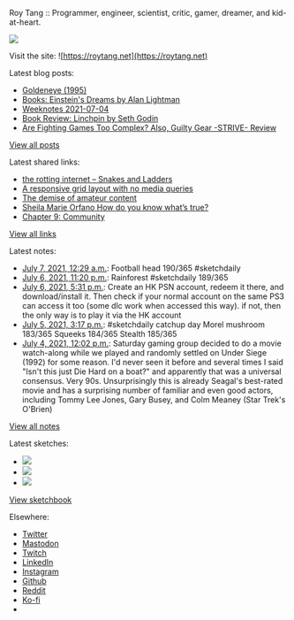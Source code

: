 Roy Tang :: Programmer, engineer, scientist, critic, gamer, dreamer, and kid-at-heart.

![](https://roytang.net/static/img/profile.jpg)

Visit the site: ![https://roytang.net](https://roytang.net)

Latest blog posts:

- [Goldeneye (1995)](https://roytang.net/2021/07/goldeneye/)
- [Books: Einstein&#x27;s Dreams by Alan Lightman](https://roytang.net/2021/07/einsteins-dreams/)
- [Weeknotes 2021-07-04](https://roytang.net/2021/07/weeknotes-2021-07-04/)
- [Book Review: Linchpin by Seth Godin](https://roytang.net/2021/06/linchpin/)
- [Are Fighting Games Too Complex? Also, Guilty Gear -STRIVE- Review](https://roytang.net/2021/06/fg-complex-ggs/)

[View all posts](https://roytang.net/blog)

Latest shared links:

- [the rotting internet – Snakes and Ladders](https://roytang.net/2021/07/the-rotting-internet-snakes-and-ladders/)
- [A responsive grid layout with no media queries](https://roytang.net/2021/06/a-responsive-grid-layout-with-no-media-queries/)
- [The demise of amateur content](https://roytang.net/2021/06/the-demise-of-amateur-content5-min-well-spent/)
- [Sheila Marie Orfano How do you know what’s true?](https://roytang.net/2021/06/sheila-marie-orfano-how-do-you-know-whats-true/)
- [Chapter 9: Community](https://roytang.net/2021/06/chapter-9-community/)

[View all links](https://roytang.net/links)

Latest notes:

- [July 7, 2021, 12:29 a.m.](https://roytang.net/2021/07/1412448553809551361/): Football head 190/365 #sketchdaily
- [July 6, 2021, 11:20 p.m.](https://roytang.net/2021/07/1412431336250380288/): Rainforest #sketchdaily 189/365
- [July 6, 2021, 5:31 p.m.](https://roytang.net/2021/07/h47y9vv/): Create an HK PSN account, redeem it there, and download/install it. Then check if your normal account on the same PS3 can access it too (some dlc work when accessed this way). if not, then the only way is to play it via the HK account
- [July 5, 2021, 3:17 p.m.](https://roytang.net/2021/07/1411947275169910786/): #sketchdaily catchup day Morel mushroom 183/365 Squeeks 184/365 Stealth 185/365
- [July 4, 2021, 12:02 p.m.](https://roytang.net/2021/07/cb5279cfdbc686e55eef33bd58e8aaeb/): Saturday gaming group decided to do a movie watch-along while we played and randomly settled on Under Siege (1992) for some reason. I&#x27;d never seen it before and several times I said &quot;Isn&#x27;t this just Die Hard on a boat?&quot; and apparently that was a universal consensus. Very 90s. Unsurprisingly this is already Seagal&#x27;s best-rated movie and has a surprising number of familiar and even good actors, including Tommy Lee Jones, Gary Busey, and Colm Meaney (Star Trek&#x27;s O&#x27;Brien)

[View all notes](https://roytang.net/notes)

Latest sketches:


- ![](https://roytang.net/media/cache/dc/4b/dc4b963845be7f15ce483d9c26f5e10d.jpg)
- ![](https://roytang.net/media/cache/ec/04/ec043ff83f0aab7b92b71696dfbbcbca.jpg)
- ![](https://roytang.net/media/cache/0c/63/0c63e327351424f3d92af3f07c4d78c1.jpg)

[View sketchbook](https://roytang.net/albums/sketchbook)


Elsewhere:

- [Twitter](https://twitter.com/roytang)
- [Mastodon](https://mastodon.technology/@roytang)
- [Twitch](https://twitch.tv/twitchyroy)
- [LinkedIn](https://www.linkedin.com/in/roytang)
- [Instagram](https://instagram.com/roytang0400)
- [Github](https://github.com/roytang)
- [Reddit](https://reddit.com/u/hungryroy)
- [Ko-fi](https://ko-fi.com/roytang)
- [](mailto:hello@roytang.net)